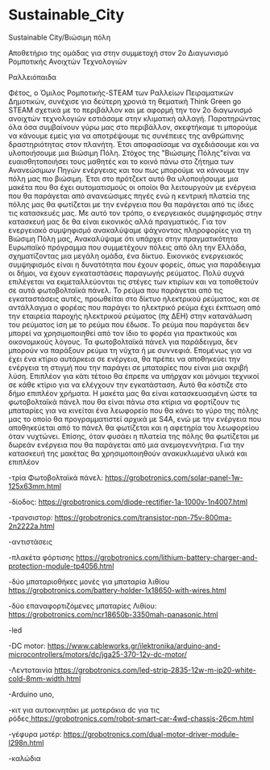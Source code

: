 # Sustainable_City
Sustainable City/Βιώσιμη πόλη

Αποθετήριο της ομάδας για στην συμμετοχή στον 2o Διαγωνισμό Ρομποτικής Ανοιχτών Τεχνολογιών 

Ραλλειόπαιδα

Φέτος, ο Όμιλος Ρομποτικής-STEAM των Ραλλείων Πειραματικών Δημοτικών, συνέχισε για δεύτερη χρονιά τη θεματική Think Green go STEAM σχετικά με το περιβάλλον και με αφορμή την τον 2ο διαγωνισμό ανοιχτών τεχνολογιών εστιάσαμε στην κλιματική αλλαγή. Παρατηρώντας όλα όσα συμβαίνουν γύρω μας στο περιβάλλον, σκεφτήκαμε τι μπορούμε να κάνουμε εμείς για να αποτρέψουμε τις συνέπειες της ανθρώπινης δραστηριότητας στον πλανήτη. 
Έτσι αποφασίσαμε να σχεδιάσουμε και να υλοποιήσουμε μια Βιώσιμη Πόλη. Στόχος της "Βιώσιμης Πόλης"είναι να ευαισθητοποιήσει τους μαθητές και το κοινό πάνω στο ζήτημα των Ανανεώσιμων Πηγών ενέργειας και του πως μπορούμε να κάνουμε την πόλη μας πιο βιώσιμη. Έτσι στο πρότζεκτ αυτό θα υλοποιήσουμε μια μακέτα που θα έχει αυτοματισμούς οι οποίοι θα λειτουργούν με ενέργεια που θα παράγεται από ανανεώσιμες πηγές ενώ η κεντρική πλατεία της πόλης μας θα φωτίζεται με την ενέργεια που θα παράγεται από τις ίδιες τις κατασκευές μας. 
Με αυτό τον τρόπο, ο ενεργειακός συμψηφισμός στην κατασκευή μας δε θα είναι εικονικός αλλά πραγματικός.
Για τον ενεργειακό συμψηφισμό ανακαλύψαμε ψάχνοντας πληροφορίες για τη Βιώσιμη Πόλη μας, Ανακαλύψαμε ότι υπάρχει στην πραγματικότητα Ευρωπαϊκό πρόγραμμα που συμμετέχουν πόλεις από όλη την Ελλάδα, σχηματίζοντας μια μεγάλη ομάδα, ένα δίκτυο. 
Εικονικός ενεργειακός συμψηφισμός είναι η δυνατότητα που έχουν φορείς, όπως για παράδειγμα οι δήμοι, να έχουν εγκαταστάσεις παραγωγής ρεύματος. Πολύ συχνά επιλέγεται να εκμεταλλεύονται τις στέγες των κτιρίων και να τοποθετούν σε αυτά φωτοβολταϊκά πάνελ. Το ρεύμα που παράγεται από τις εγκαταστάσεις αυτές, προωθείται στο δίκτυο ηλεκτρικού ρεύματος, και σε αντάλλαγμα ο φορέας που παράγει το ηλεκτρικό ρεύμα έχει έκπτωση από την εταιρεία παροχής ηλεκτρικού ρεύματος (πχ ΔΕΗ) στην κατανάλωση του ρεύματος ίση με το ρεύμα που έδωσε. 
Το ρεύμα που παράγεται δεν μπορεί να χρησιμοποιηθεί από τον ίδιο το φορέα για πρακτικούς και οικονομικούς λόγους. Τα φωτοβολταϊκά πάνελ για παράδειγμα, δεν μπορούν να παράξουν ρεύμα τη νύχτα ή με συννεφιά. Επομένως για να έχει ένα κτίριο αυτάρκεια σε ενέργεια, θα πρέπει να αποθηκεύει την ενέργεια τη στιγμή που την παράγει σε μπαταρίες που είναι μια ακριβή λύση. Επιπλέον για κάτι τέτοιο θα έπρεπε να υπήρχαν και μόνιμοι τεχνικοί σε κάθε κτίριο για να ελέγχουν την εγκατάσταση. Αυτό θα κόστιζε στο δήμο επιπλέον χρήματα.
H μακέτα μας θα είναι κατασκευασμένη ώστε τα φωτοβολταϊκά πάνελ που θα είναι πάνω στα κτίρια να φορτίζουν τις μπαταρίες για να κινείται ένα λεωφορείο που θα κάνει το γύρο της πόλης μας το οποίο θα προγραμματιστεί αρχικά με S4A, ενώ με την ενέργεια που αποθηκεύεται από το πάνελ θα φωτίζεται και η αφετηρία του λεωφορείου όταν νυχτώνει.
Επίσης, όταν φυσάει η πλατεία της πόλης θα φωτίζεται με δωρεάν ενέργεια που θα παράγεται από μια ανεμογεννήτρια.
Για την κατασκευή της μακέτας θα χρησιμοποιηθούν ανακυκλωμένα υλικά και επιπλέον

-τρία Φωτοβολταϊκά πάνελ: https://grobotronics.com/solar-panel-1w-125x63mm.html

-δίοδος: https://grobotronics.com/diode-rectifier-1a-1000v-1n4007.html

-τρανσιστορ: https://grobotronics.com/transistor-npn-75v-800ma-2n2222a.html

-αντιστάσεις

-πλακέτα φόρτισης https://grobotronics.com/lithium-battery-charger-and-protection-module-tp4056.html

-δύο μπαταριοθήκες μονές για μπαταρία λιθίου https://grobotronics.com/battery-holder-1x18650-with-wires.html

-δύο επαναφορτιζόμενες μπαταρίες Λιθίου: https://grobotronics.com/ncr18650b-3350mah-panasonic.html

-led

-DC motor:  https://www.cableworks.gr/ilektronika/arduino-and-microcontrollers/motors/dc/jga25-370-12v-dc-motor/

-Λεντοταινία https://grobotronics.com/led-strip-2835-12w-m-ip20-white-cold-8mm-width.html

-Arduino uno,

-κιτ για αυτοκινητάκι με μοτεράκια dc για τις ρόδες,https://grobotronics.com/robot-smart-car-4wd-chassis-26cm.html

-γέφυρα μοτέρ: https://grobotronics.com/dual-motor-driver-module-l298n.html

-καλώδια


